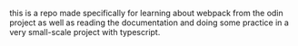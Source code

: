 this is a repo made specifically for learning about webpack from the odin project as well as reading the documentation and doing some practice in a very small-scale project with typescript.